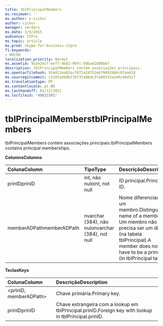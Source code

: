 ```yaml
---
title: tblPrincipalMembers
ms.reviewer: ''
ms.author: v-cichur
author: cichur
manager: serdars
ms.date: 3/9/2015
audience: ITPro
ms.topic: article
ms.prod: skype-for-business-itpro
f1.keywords:
- NOCSH
localization_priority: Normal
ms.assetid: 9a3e24cf-6ef7-4b82-99fc-50ba41800b6f
description: tblPrincipalMembers contém associações principais.
ms.openlocfilehash: 93a012ea82acf071a28752eb79682866c0faa418
ms.sourcegitcommit: c528fad9db719f3fa96dc3fa99332a349cd9d317
ms.translationtype: MT
ms.contentlocale: pt-BR
ms.lasthandoff: 01/12/2021
ms.locfileid: "49831591"
---
```

# <a name="tblprincipalmembers"></a><span data-ttu-id="db1f0-103">tblPrincipalMembers</span><span class="sxs-lookup"><span data-stu-id="db1f0-103">tblPrincipalMembers</span></span>
 
<span data-ttu-id="db1f0-104">tblPrincipalMembers contém associações principais.</span><span class="sxs-lookup"><span data-stu-id="db1f0-104">tblPrincipalMembers contains principal memberships.</span></span>
  
<span data-ttu-id="db1f0-105">**Columns**</span><span class="sxs-lookup"><span data-stu-id="db1f0-105">**Columns**</span></span>

|<span data-ttu-id="db1f0-106">**Coluna**</span><span class="sxs-lookup"><span data-stu-id="db1f0-106">**Column**</span></span>|<span data-ttu-id="db1f0-107">**Tipo**</span><span class="sxs-lookup"><span data-stu-id="db1f0-107">**Type**</span></span>|<span data-ttu-id="db1f0-108">**Descrição**</span><span class="sxs-lookup"><span data-stu-id="db1f0-108">**Description**</span></span>|
|:-----|:-----|:-----|
|<span data-ttu-id="db1f0-109">prinID</span><span class="sxs-lookup"><span data-stu-id="db1f0-109">prinID</span></span>  <br/> |<span data-ttu-id="db1f0-110">int, não nulo</span><span class="sxs-lookup"><span data-stu-id="db1f0-110">int, not null</span></span>  <br/> |<span data-ttu-id="db1f0-111">ID principal.</span><span class="sxs-lookup"><span data-stu-id="db1f0-111">Principal ID.</span></span>  <br/> |
|<span data-ttu-id="db1f0-112">memberADPath</span><span class="sxs-lookup"><span data-stu-id="db1f0-112">memberADPath</span></span>  <br/> |<span data-ttu-id="db1f0-113">nvarchar (384), não nulo</span><span class="sxs-lookup"><span data-stu-id="db1f0-113">nvarchar (384), not null</span></span>  <br/> |<span data-ttu-id="db1f0-114">Nome diferenciado de um membro.</span><span class="sxs-lookup"><span data-stu-id="db1f0-114">Distinguished name of a member.</span></span> <span data-ttu-id="db1f0-115">Um membro não precisa ser um diretor (na tabela tblPrincipal).</span><span class="sxs-lookup"><span data-stu-id="db1f0-115">A member does not have to be a principal (in tblPrincipal table).</span></span>  <br/> |
   
<span data-ttu-id="db1f0-116">**Teclas**</span><span class="sxs-lookup"><span data-stu-id="db1f0-116">**Keys**</span></span>

|<span data-ttu-id="db1f0-117">**Coluna**</span><span class="sxs-lookup"><span data-stu-id="db1f0-117">**Column**</span></span>|<span data-ttu-id="db1f0-118">**Descrição**</span><span class="sxs-lookup"><span data-stu-id="db1f0-118">**Description**</span></span>|
|:-----|:-----|
|\<prinID, memberADPath\>  <br/> |<span data-ttu-id="db1f0-119">Chave primária.</span><span class="sxs-lookup"><span data-stu-id="db1f0-119">Primary key.</span></span>  <br/> |
|<span data-ttu-id="db1f0-120">prinID</span><span class="sxs-lookup"><span data-stu-id="db1f0-120">prinID</span></span>  <br/> |<span data-ttu-id="db1f0-121">Chave estrangeira com a lookup em tblPrincipal.prinID.</span><span class="sxs-lookup"><span data-stu-id="db1f0-121">Foreign key with lookup in tblPrincipal.prinID.</span></span>  <br/> |
   

